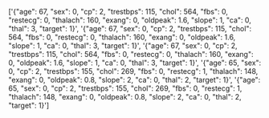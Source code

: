 ['{"age": 67, "sex": 0, "cp": 2, "trestbps": 115, "chol": 564, "fbs": 0, "restecg": 0, "thalach": 160, "exang": 0, "oldpeak": 1.6, "slope": 1, "ca": 0, "thal": 3, "target": 1}', '{"age": 67, "sex": 0, "cp": 2, "trestbps": 115, "chol": 564, "fbs": 0, "restecg": 0, "thalach": 160, "exang": 0, "oldpeak": 1.6, "slope": 1, "ca": 0, "thal": 3, "target": 1}', '{"age": 67, "sex": 0, "cp": 2, "trestbps": 115, "chol": 564, "fbs": 0, "restecg": 0, "thalach": 160, "exang": 0, "oldpeak": 1.6, "slope": 1, "ca": 0, "thal": 3, "target": 1}', '{"age": 65, "sex": 0, "cp": 2, "trestbps": 155, "chol": 269, "fbs": 0, "restecg": 1, "thalach": 148, "exang": 0, "oldpeak": 0.8, "slope": 2, "ca": 0, "thal": 2, "target": 1}', '{"age": 65, "sex": 0, "cp": 2, "trestbps": 155, "chol": 269, "fbs": 0, "restecg": 1, "thalach": 148, "exang": 0, "oldpeak": 0.8, "slope": 2, "ca": 0, "thal": 2, "target": 1}']